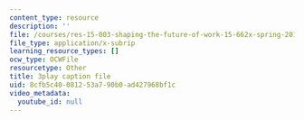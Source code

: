 ```yaml
---
content_type: resource
description: ''
file: /courses/res-15-003-shaping-the-future-of-work-15-662x-spring-2016/8cfb5c40081253a790b0ad427968bf1c_ICBy0tTtgR4.vtt
file_type: application/x-subrip
learning_resource_types: []
ocw_type: OCWFile
resourcetype: Other
title: 3play caption file
uid: 8cfb5c40-0812-53a7-90b0-ad427968bf1c
video_metadata:
  youtube_id: null
---
```

